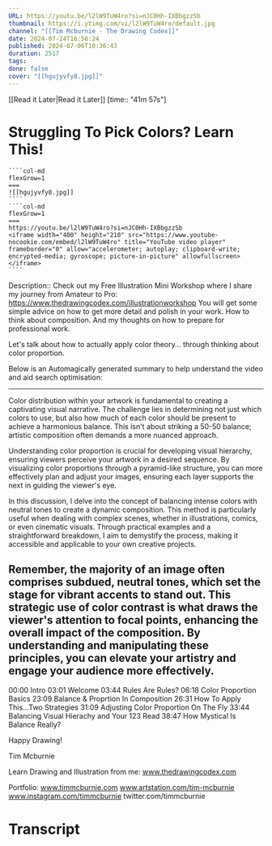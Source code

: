 ```yaml
---
URL: https://youtu.be/l2lW9TuW4ro?si=nJC0Hh-IXBbgzzSb
thumbnail: https://i.ytimg.com/vi/l2lW9TuW4ro/default.jpg
channel: "[[Tim Mcburnie - The Drawing Codex]]"
date: 2024-07-24T16:58:24
published: 2024-07-06T10:36:43
duration: 2517
tags: 
done: false
cover: "[[hgujyvfy8.jpg]]"
---
```

[[Read it Later|Read it Later]] [time:: "41m 57s"]
# Struggling To Pick Colors? Learn This!
`````col
````col-md
flexGrow=1
===
![[hgujyvfy8.jpg]]
````
````col-md
flexGrow=1
===
https://youtu.be/l2lW9TuW4ro?si=nJC0Hh-IXBbgzzSb
<iframe width="400" height="210" src="https://www.youtube-nocookie.com/embed/l2lW9TuW4ro" title="YouTube video player" frameborder="0" allow="accelerometer; autoplay; clipboard-write; encrypted-media; gyroscope; picture-in-picture" allowfullscreen></iframe>
````
`````
Description:: Check out my Free Illustration Mini Workshop where I share my journey from Amateur to Pro: https://www.thedrawingcodex.com/illustrationworkshop
You will get some simple advice on how to get more detail and polish in your work. How to think about composition. And my thoughts on how to prepare for professional work.

Let's talk about how to actually apply color theory... through thinking about color proportion.


Below is an Automagically generated summary to help understand the video and aid search optimisation: 

----
Color distribution within your artwork is fundamental to creating a captivating visual narrative. The challenge lies in determining not just which colors to use, but also how much of each color should be present to achieve a harmonious balance. This isn't about striking a 50-50 balance; artistic composition often demands a more nuanced approach.

Understanding color proportion is crucial for developing visual hierarchy, ensuring viewers perceive your artwork in a desired sequence. By visualizing color proportions through a pyramid-like structure, you can more effectively plan and adjust your images, ensuring each layer supports the next in guiding the viewer's eye.

In this discussion, I delve into the concept of balancing intense colors with neutral tones to create a dynamic composition. This method is particularly useful when dealing with complex scenes, whether in illustrations, comics, or even cinematic visuals. Through practical examples and a straightforward breakdown, I aim to demystify the process, making it accessible and applicable to your own creative projects.

Remember, the majority of an image often comprises subdued, neutral tones, which set the stage for vibrant accents to stand out. This strategic use of color contrast is what draws the viewer's attention to focal points, enhancing the overall impact of the composition. By understanding and manipulating these principles, you can elevate your artistry and engage your audience more effectively.
----

00:00 Intro
03:01 Welcome
03:44 Rules Are Rules?
06:18 Color Proportion Basics
23:09 Balance & Proprtion In Composition
26:31 How To Apply This...Two Strategies
31:09 Adjusting Color Proportion On The Fly
33:44 Balancing Visual Hierachy and Your 123 Read
38:47 How Mystical Is Balance Really?

Happy Drawing!

Tim Mcburnie

Learn Drawing and Illustration from me: www.thedrawingcodex.com

Portfolio: www.timmcburnie.com
www.artstation.com/tim-mcburnie
www.instagram.com/timmcburnie
twitter.com/timmcburnie
# Transcript